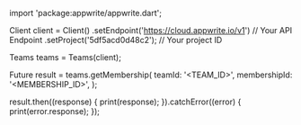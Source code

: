 import 'package:appwrite/appwrite.dart';

Client client = Client()
  .setEndpoint('https://cloud.appwrite.io/v1') // Your API Endpoint
  .setProject('5df5acd0d48c2'); // Your project ID

Teams teams = Teams(client);

Future result = teams.getMembership(
  teamId: '<TEAM_ID>',
  membershipId: '<MEMBERSHIP_ID>',
);

result.then((response) {
  print(response);
}).catchError((error) {
  print(error.response);
});

